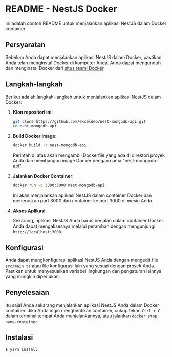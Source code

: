 # README - NestJS Docker

Ini adalah contoh README untuk menjalankan aplikasi NestJS dalam Docker container.

## Persyaratan

Sebelum Anda dapat menjalankan aplikasi NestJS dalam Docker, pastikan Anda telah menginstal Docker di komputer Anda. Anda dapat mengunduh dan menginstal Docker dari [situs resmi Docker](https://docs.docker.com/get-docker/).

## Langkah-langkah

Berikut adalah langkah-langkah untuk menjalankan aplikasi NestJS dalam Docker:

1. **Klon repositori ini**:

   ```bash
   git clone https://github.com/exceldeo/nest-mongodb-api.git
   cd nest-mongodb-api
   ```

2. **Build Docker Image**:

   ```bash
   docker build -t nest-mongodb-api .
   ```

   Perintah di atas akan mengambil Dockerfile yang ada di direktori proyek Anda dan membangun image Docker dengan nama "nest-mongodb-api".

3. **Jalankan Docker Container**:

   ```bash
   docker run -p 3000:3000 nest-mongodb-api
   ```

   Ini akan menjalankan aplikasi NestJS dalam container Docker dan meneruskan port 3000 dari container ke port 3000 di mesin Anda.

4. **Akses Aplikasi**:

   Sekarang, aplikasi NestJS Anda harus berjalan dalam container Docker. Anda dapat mengaksesnya melalui peramban dengan mengunjungi `http://localhost:3000`.

## Konfigurasi

Anda dapat mengkonfigurasi aplikasi NestJS Anda dengan mengedit file `src/main.ts` atau file konfigurasi lain yang sesuai dengan proyek Anda. Pastikan untuk menyesuaikan variabel lingkungan dan pengaturan lainnya yang mungkin diperlukan.

## Penyelesaian

Itu saja! Anda sekarang menjalankan aplikasi NestJS Anda dalam Docker container. Jika Anda ingin menghentikan container, cukup tekan `Ctrl + C` dalam terminal tempat Anda menjalankannya, atau jalankan `docker stop nama-container`.

## Instalasi

```bash
$ yarn install
```
